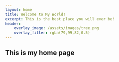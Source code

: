 ```yaml
---
layout: home
title: Welcome to My World!
excerpt: This is the best place you will ever be!
header:
    overlay_image: /assets/images/tree.png
    overlay_filter: rgba(79,99,82,0.5)
---
```


## This is my home page